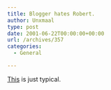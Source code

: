 ```yaml
---
title: Blogger hates Robert.
author: Unxmaal
type: post
date: 2001-06-22T00:00:00+00:00
url: /archives/357
categories:
  - General

---
```

<A HREF="http://www.blogger.com/forgot.pyra?message=Sorry, but we're not letting you in because you are roommates with that retard Robert. %20Furthermore, you just suck.%20 Piss off and die, Unxmaal.">This</A> is just typical.